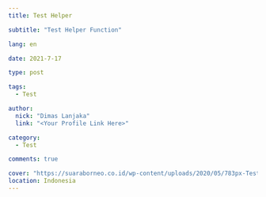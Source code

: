 ```yaml
---
title: Test Helper

subtitle: "Test Helper Function"

lang: en

date: 2021-7-17

type: post

tags:
  - Test

author:
  nick: "Dimas Lanjaka"
  link: "<Your Profile Link Here>"

category:
  - Test

comments: true

cover: "https://suaraborneo.co.id/wp-content/uploads/2020/05/783px-Test-Logo.svg_.png"
location: Indonesia
---
```


<!--
<%- gravatar('a@abc.com' {s: 40, d: 'https://via.placeholder.com/150'}) %>

<%- list_from_file("src-posts/The Legend Of Neverland/Quiz/quiz.txt") %>
-->

<!-- readfile source/_posts/Test/Helper/readfile.md -->
